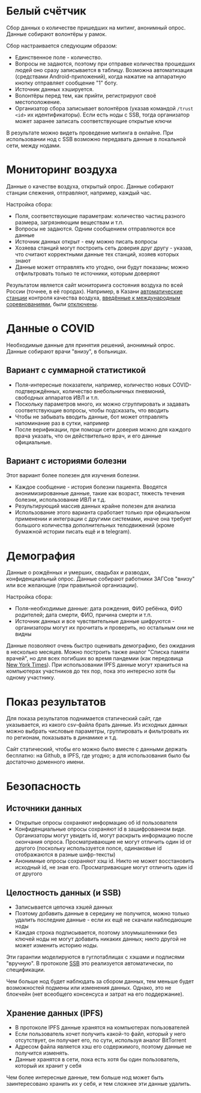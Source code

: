 # Белый счётчик

Сбор данных о количестве пришедших на митинг, анонимный опрос. Данные собирают
волонтёры у рамок.

Сбор настраивается следующим образом:

- Единственное поле - количество.
- Вопросы не задаются, поэтому при отправке количества прошедших людей оно сразу
  записывается в таблицу. Возможна автоматизация (средствами
  Android-приложений), когда нажатие на аппаратную кнопку отправляет сообщение
  "1" боту.
- Источник данных хэшируется.
- Волонтёры перед тем, как прийти, регистрируют своё местоположение.
- Организатор сбора записывает волонтёров (указав командой `/trust <id>` их идентификаторы).
Если есть ноды с SSB, тогда организатор может заранее записать соответствующие открытые ключи

В результате можно видеть проведение митинга в онлайне. При использовании нод с
SSB возможно передавать данные в локальной сети, между нодами.

# Мониторинг воздуха

Данные о качестве воздуха, открытый опрос. Данные собирают станции слежения,
отправляют, например, каждый час.

Настройка сбора:

- Поля, соответствующие параметрам: количество частиц разного размера, загрязняющим веществам и т.п.
- Вопросы не задаются. Одним сообщением отправляются все данные
- Источник данных открыт - ему можно писать вопросы
- Хозяева станций могут построить сеть доверия друг другу - указав, что считают
  корректными данные тех станций, хозяев которых знают
- Данные может отправлять кто угодно, они будут показаны; можно отфильтровать
  только те источники, которым доверяют

Результатом является сайт мониторинга состояния воздуха по всей России (точнее,
в её городах). Например, в Казани [автоматические
станции](http://www.tatarmeteo.ru/ru/monitoring-okruzhayushhej-sredyi/monitoring-zagryazneniya-atmosfernogo-vozduxa-(s-interaktivnoj-kartoj-zagryazneniya-g.-kazani,-vozmozhno-vyidelit-otdelnyim-punktom).html)
контроля качества воздуха, [введённые к международным
соревнованиями](https://www.idelreal.org/a/30223324.html), были
[отключены](https://inkazan.ru/news/city/04-10-2019/gidromettsentr-perestal-v-avtomaticheskom-rezhime-sledit-za-chistotoy-vozduha-v-kazani).

# Данные о COVID

Необходимые данные для принятия решений, анонимный опрос. Данные собирают врачи
"внизу", в больницах.

## Вариант с суммарной статистикой

- Поля-интересные показатели, например, количество новых COVID-подтверждённых,
  количество внебольничных пневмоний, свободных аппаратов ИВЛ и т.п.
- Поскольку параметров много, их можно сгруппировать и задавать соответствующие
  вопросы, чтобы подсказать, что вводить
- Чтобы не забывать вводить данные, бот может отправлять напоминание раз в
  сутки, например
- После верификации, при помощи сети доверия можно для каждого врача указать,
  что он действительно врач, и его данные официальные.

## Вариант с историями болезни

Этот вариант более полезен для изучения болезни.

- Каждое сообщение - история болезни пациента. Вводятся анонимизированные
  данные, такие как возраст, тяжесть течения болезни, использование ИВЛ и т.д.
- Результирующий массив данных крайне полезен для анализа
- Использование этого варианта сработает только при официальном применении и
  интеграции с другими системами, иначе она требует большого количества
  дополнительных телодвижений (кроме бумажной истории писать ещё и в telegram).

# Демография

Данные о рождённых и умерших, свадьбах и разводах, конфиденциальный опрос.
Данные собирают работники ЗАГСов "внизу" или все желающие (при правильной
организации).

Настройка сбора:

- Поля-необходимые данные: дата рождения, ФИО ребёнка, ФИО родителей; дата
  смерти, ФИО, причина смерти и т.п.
- Источник данных и все чувствительные данные шифруются - организаторы могут их
  прочитать и проверить, но остальным они не видны

Данные позволяют очень быстро оценивать демографию, без ожидания в несколько
месяцев. Можно построить также аналог "Списка памяти врачей", но для всех
погибших во время пандемии (как передовица [New York
Times](https://www.nytimes.com/interactive/2020/05/24/us/us-coronavirus-deaths-100000.html)).
При использовании IPFS данные могут храниться на компьютерах участников до тех
пор, пока это интересно хотя бы одному участнику.

# Показ результатов

Для показа результатов поднимается статический сайт, где указывается, из какого
csv-файла брать данные. Из исходных данных можно выбрать числовые параметры,
группировать и фильтровать их по регионам, показывать в динамике и т.д.

Сайт статический, чтобы его можно было вместе с данными держать бесплатно: на
Github, в IPFS, где угодно; а для использования было бы достаточно доменного
имени.

# Безопасность

## Источники данных

- Открытые опросы сохраняют информацию об id пользователя
- Конфиденциальные опросы сохраняют id в зашифрованном виде. Организаторы могут
  увидеть id, могут раскрыть информацию после окончания опроса. Просматривающие
  не могут отличить один id от другого (поскольку использзуется nonce,
  одинаковые id отображаются в разные шифр-тексты)
- Анонимные опросы сохраняют хэш id. Никто не может восстановить исходный id, не
  зная его. Просматривающие могут отличить один id от другого

## Целостность данных (и SSB)

- Записывается цепочка хэшей данных
- Поэтому добавить данные в середину не получится, можно только удалить
  последние данные - если их ещё не скачали наблюдающие ноды
- Каждая строка подписывается, поэтому злоумышленники без ключей ноды не могут
  добавить никаких данных; никто другой не может изменить историю ноды.

Эти гарантии моделируются в гуглотаблицах с хэшами и подписями "вручную". В
протоколе [SSB](https://scuttlebutt.nz) это реализуется автоматически, по
спецификации.

Чем больше нод будет наблюдать за сбором данных, тем меньше будет возможностей
подмены или изменения данных. Однако, это не блокчейн (нет всеобщего консенсуса
и затрат на его поддержание).

## Хранение данных (IPFS)

- В протоколе IPFS данные хранятся на компьютерах пользователей
- Если пользователь хочет получить какой-то файл, который у него отсутствует, он
  получает его, по сути, используя аналог BitTorrent
- Адресом файла является хэш его содержимого, поэтому данные не получится изменять.
- Данные хранятся в сети, пока есть хотя бы один пользователь, который их хранит
  у себя
  
Чем более интересные данные, тем больше нод может быть заинтересовано хранить их
у себя, и тем сложнее эти данные удалить.
